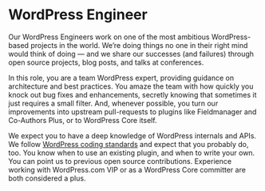 # WordPress Engineer

Our WordPress Engineers work on one of the most ambitious WordPress-based projects in the world. We’re doing things no one in their right mind would think of doing — and we share our successes (and failures) through open source projects, blog posts, and talks at conferences.

In this role, you are a team WordPress expert, providing guidance on architecture and best practices. You amaze the team with how quickly you knock out bug fixes and enhancements, secretly knowing that sometimes it just requires a small filter. And, whenever possible, you turn our improvements into upstream pull-requests to plugins like Fieldmanager and Co-Authors Plus, or to WordPress Core itself.

We expect you to have a deep knowledge of WordPress internals and APIs.  We follow [WordPress coding standards](wordpress-development/coding-standards.md) and expect that you probably do, too. You know when to use an existing plugin, and when to write your own. You can point us to previous open source contributions. Experience working with WordPress.com VIP or as a WordPress Core committer are both considered a plus.
